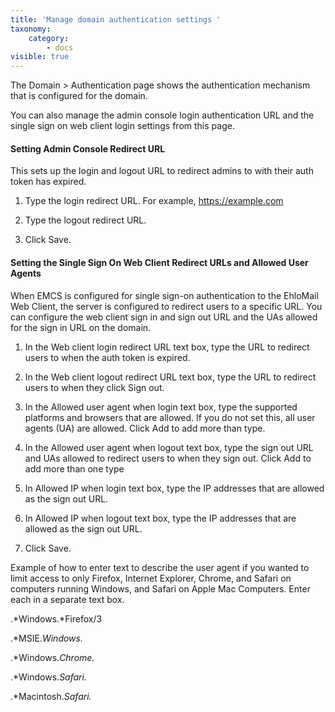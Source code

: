 ```yaml
---
title: 'Manage domain authentication settings '
taxonomy:
    category:
        - docs
visible: true
---
```


The Domain > Authentication page shows the authentication mechanism that is configured for the domain.

You can also manage the admin console login authentication URL and the single sign on web client login settings from this page.

#### Setting Admin Console Redirect URL

This sets up the login and logout URL to redirect admins to with their auth token has expired.  

1.  Type the login redirect URL. For example, https://example.com

2.  Type the logout redirect URL.

3.  Click <span class="attribute">Save</span>.

#### Setting the Single Sign On Web Client Redirect URLs and Allowed User Agents

When EMCS is configured for single sign-on authentication to the EhloMail Web Client, the server is configured to redirect users to a specific URL. You can configure the web client sign in and sign out URL and the UAs allowed for the sign in URL on the domain.

1.  In the <span class="attribute">Web client login redirect URL tex</span>t box, type the URL to redirect users to when the auth token is expired.

2.  In the <span class="attribute">Web client logout redirect URL</span> text box, type the URL to redirect users to when they click Sign out.

3.  In the <span class="attribute">Allowed user agent when login</span> text box, type the supported platforms and browsers that are allowed. If you do not set this, all user agents (UA) are allowed. Click <span class="attribute">Add</span> to add more than type.

4.  In the <span class="attribute">Allowed user agent when logout text</span> box, type the sign out URL and UAs allowed to redirect users to when they sign out. Click <span class="attribute">Add</span> to add more than one type

5.  In <span class="attribute">Allowed IP when login t</span>ext box, type the IP addresses that are allowed as the sign out URL.

6.  In <span class="attribute">Allowed IP when logout</span> text box, type the IP addresses that are allowed as the sign out URL.

7.  Click <span class="attribute">Save</span>.

Example of how to enter text to describe the user agent if you wanted to limit access to only Firefox, Internet Explorer, Chrome, and Safari on computers running Windows, and Safari on Apple Mac Computers. Enter each in a separate text box.

.*Windows.*Firefox/3

.*MSIE.*Windows.*

.*Windows.*Chrome.*

.*Windows.*Safari.*

.*Macintosh.*Safari.*
